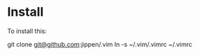 Install
=======

To install this:

git clone git@github.com:jippen/.vim 
ln -s ~/.vim/.vimrc ~/.vimrc 
